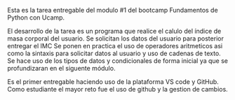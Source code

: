 Esta es la tarea entregable del modulo #1 del bootcamp Fundamentos de Python con Ucamp.

El desarrollo de la tarea es un programa que realice el calulo del índice de masa corporal del usuario.
Se solicitan los datos del usuario para posterior entregar el IMC
Se ponen en practica el uso de operadores aritmeticos asi como la sintaxis para solicitar datos al usuario y uso de cadenas de texto.
Se hace uso de los tipos de datos y condicionales de forma inicial ya que se profundizaran en el siguente módulo.

Es el primer entregable haciendo uso de la plataforma VS code y GitHub.
Como estudiante el mayor reto fue el uso de github y la gestion de cambios.
